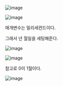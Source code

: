 ![image](https://user-images.githubusercontent.com/108928206/190561729-df3b90a2-ec9f-4579-a473-fb04083a0e9c.png)

![image](https://user-images.githubusercontent.com/108928206/190561819-ae1bb783-1856-411c-b3c7-4e6918985250.png)

매개변수는 밀리세컨드이다.

그래서 년 월일을 세팅해준다.

![image](https://user-images.githubusercontent.com/108928206/190561896-39d46c39-abbd-4add-a219-93f02c9a5efa.png)

![image](https://user-images.githubusercontent.com/108928206/190561908-201f647a-408a-4893-9c67-20993b7ba2f3.png)

참고로 0이 1월이다.

![image](https://user-images.githubusercontent.com/108928206/190561998-8aafee85-5e9a-4a2e-bc67-58f2b2644b0d.png)
